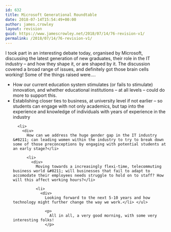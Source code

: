 ```yaml
---
id: 632
title: Microsoft Generational Roundtable
date: 2018-07-14T15:54:49+00:00
author: james.crowley
layout: revision
guid: https://www.jamescrowley.net/2018/07/14/76-revision-v1/
permalink: /2018/07/14/76-revision-v1/
---
```

I took part in an interesting debate today, organised by Microsoft, discussing the latest generation of new graduates, their role in the IT industry &#8211; and how they shape it, or are shaped by it. The discussion covered a broad range of issues, and definitely got those brain cells working! Some of the things raised were&#8230;.

  * <div>
      How our current education system stimulates (or fails to stimulate) innovation, and whether educational institutions &#8211; at all levels &#8211; could do more to support this.</li> 
      
      <li>
        <div>
          Establishing closer ties to business, at university level if not earlier &#8211; so students can engage with not only academics, but tap into the experience and knowledge of individuals with years of experience in the industry</li> 
          
          <li>
            <div>
              How can we address the huge gender gap in the IT industry &#8211; can leading women within the industry to try to break down some of those preconceptions by engaging with potential students at an early stage?</li> 
              
              <li>
                <div>
                  Moving towards a increasingly flexi-time, telecommuting business world &#8211; will businesses that fail to adapt to accomodate their employees needs struggle to hold on to staff? How will this affect working hours?</li> 
                  
                  <li>
                    <div>
                      Looking forward to the next 5-10 years and how technology might further change the way we work.</li> </ul> 
                      
                      <p>
                        All in all, a very good morning, with some very interesting folks!
                      </p>